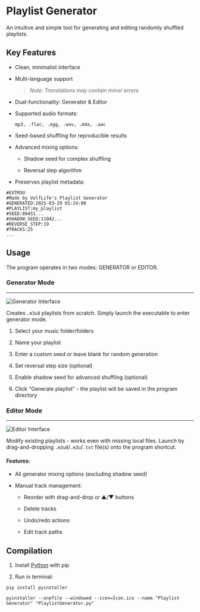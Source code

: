 # Playlist Generator

An intuitive and simple tool for generating and editing randomly shuffled playlists.

## Key Features

* Clean, minimalist interface

* Multi-language support

	>*Note: Translations may contain minor errors*

* Dual-functionality: Generator & Editor

* Supported audio formats:

	`mp3, .flac, .ogg, .wav, .m4a, .aac`

* Seed-based shuffling for reproducible results

* Advanced mixing options:

	* Shadow seed for complex shuffling

	* Reversal step algorithm

* Preserves playlist metadata:

```
#EXTM3U
#Made by VolfLife's Playlist Generator
#GENERATED:2025-03-29 01:24:00
#PLAYLIST:my_playlist
#SEED:89451...
#SHADOW_SEED:11042...
#REVERSE_STEP:19
#TRACKS:25
...
```


## Usage

The program operates in two modes: GENERATOR or EDITOR.


### Generator Mode
___

![Generator Interface](https://github.com/VolfLife/fractureiser-samples/blob/main/screenshots/generator_img.png)

Creates `.m3u8` playlists from scratch. Simply launch the executable to enter generator mode.

1. Select your music folder/folders

2. Name your playlist

3. Enter a custom seed or leave blank for random generation

4. Set reversal step size (optional)

5. Enable shadow seed for advanced shuffling (optional)

6. Click "Generate playlist" - the playlist will be saved in the program directory

### Editor Mode
___

![Editor Interface](https://github.com/VolfLife/fractureiser-samples/blob/main/screenshots/editor_img.png)

Modify existing playlists - works even with missing local files. Launch by drag-and-dropping `.m3u8`/`.m3u`/`.txt` file(s) onto the program shortcut.

#### Features:

* All generator mixing options (excluding shadow seed)

* Manual track management:

	* Reorder with drag-and-drop or ▲/▼ buttons

  	* Delete tracks

	* Undo/redo actions
	
	* Edit track paths


## Compilation

1. Install [Python](https://www.python.org/downloads/windows/) with pip

2. Run in terminal:

```
pip install pyinstaller
```

```
pyinstaller --onefile --windowed --icon=Icon.ico --name "Playlist Generator" "PlaylistGenerator.py"
```

